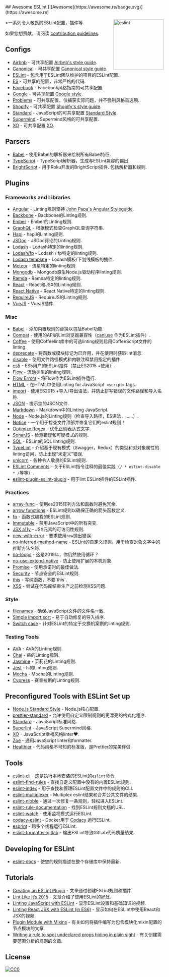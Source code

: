 <div class="github-widget" data-repo="dustinspecker/awesome-eslint"></div>
## Awesome ESLint [![Awesome](https://awesome.re/badge.svg)](https://awesome.re)

[<img src="http://eslint.org/img/logo.svg" width="160" align="right" alt="eslint">](http://eslint.org)

&gt;一系列令人敬畏的ESLint配置，插件等.

如果您想贡献，请阅读 [contribution guidelines](https://github.com/dustinspecker/awesome-eslint/blob/master/contributing.md).



## Configs

- [Airbnb](https://github.com/airbnb/javascript/tree/master/packages/eslint-config-airbnb) - 可共享配置 [Airbnb's style guide](https://github.com/airbnb/javascript).
- [Canonical](https://github.com/gajus/eslint-config-canonical) - 可共享配置 [Canonical style guide](https://github.com/gajus/canonical).
- [ESLint](https://github.com/eslint/eslint/tree/master/packages/eslint-config-eslint) - 包含用于ESLint团队维护的项目的ESLint配置.
- [ES](https://github.com/thenativeweb/eslint-config-es) - 可共享的配置，非常严格的代码.
- [Facebook](https://www.npmjs.com/package/eslint-config-fbjs) -  Facebook风格指南的可共享配置.
- [Google](https://github.com/google/eslint-config-google) - 可共享配置 [Google style](http://google.github.io/styleguide/javascriptguide.xml).
- [Problems](https://github.com/RyanZim/eslint-config-problems) - 可共享配置，仅捕获实际问题，并不强制风格首选项.
- [Shopify](https://github.com/Shopify/eslint-plugin-shopify) - 可共享配置 [Shopify's style guide](https://github.com/Shopify/javascript).
- [Standard](https://github.com/feross/eslint-config-standard) -  JavaScript的可共享配置 [Standard Style](https://github.com/feross/standard).
- [Supermind](https://github.com/supermind/eslint-config-supermind) -  Supermind风格的可共享配置.
- [XO](https://github.com/sindresorhus/eslint-config-xo) - 可共享配置 [XO](https://github.com/sindresorhus/xo).

## Parsers

- [Babel](https://github.com/babel/babel-eslint) - 使用Babel的解析器来绘制所有Babel特征.
- [TypeScript](https://github.com/typescript-eslint/typescript-eslint) -  TypeScript解析器，生成与ESLint兼容的输出.
- [BrightScript](https://github.com/RokuRoad/eslint-plugin-roku)   - 用于Roku开发的BrightScript插件.  包括解析器和规则.

## Plugins

### Frameworks and Libraries

- [Angular](https://github.com/Gillespie59/eslint-plugin-angular) -  Linting规则坚持 [John Papa's Angular Styleguide](https://github.com/johnpapa/angular-styleguide).
- [Backbone](https://github.com/ilyavolodin/eslint-plugin-backbone) -  Backbone的Linting规则.
- [Ember](https://github.com/netguru/eslint-plugin-ember) -  Ember的Linting规则.
- [GraphQL](https://github.com/apollostack/eslint-plugin-graphql) - 根据模式检查GraphQL查询字符串.
- [Hapi](https://github.com/continuationlabs/eslint-plugin-hapi) -  hapi的Linting规则.
- [JSDoc](https://github.com/gajus/eslint-plugin-jsdoc) -  JSDoc评论的Linting规则.
- [Lodash](https://github.com/wix/eslint-plugin-lodash) -  Lodash特定的linting规则.
- [Lodash/fp](https://github.com/jfmengels/eslint-plugin-lodash-fp) -  Lodash / fp特定的linting规则.
- [Lodash template](https://github.com/ota-meshi/eslint-plugin-lodash-template) -  Lodash模板/下划线模板的插件.
- [Meteor](https://github.com/dferber90/eslint-plugin-meteor) - 流星特定的linting规则.
- [Mongodb](https://github.com/nfroidure/eslint-plugin-mongodb) -  Mongodb原生Node.js驱动程序linting规则.
- [Ramda](https://github.com/ramda/eslint-plugin-ramda) -  Ramda特定的linting规则.
- [React](https://github.com/yannickcr/eslint-plugin-react) -  React和JSX的Linting规则.
- [React Native](https://github.com/Intellicode/eslint-plugin-react-native) -  React Native特定的linting规则.
- [RequireJS](https://github.com/cvisco/eslint-plugin-requirejs) -  RequireJS的Linting规则.
- [VueJS](https://github.com/vuejs/eslint-plugin-vue) -  VueJS插件.

### Misc

- [Babel](https://github.com/babel/eslint-plugin-babel) - 添加内置规则的替换以包括Babel功能.
- [Compat](https://github.com/amilajack/eslint-plugin-compat) - 使用的API的Lint浏览器兼容性（[caniuse](http://caniuse.com/#search=fetch) 作为ESLint插件）.
- [Coffee](https://github.com/aminland/eslint-plugin-coffee) - 使用Coffeelint库中的可选linting规则启用CoffeeScript文件的linting.
- [deprecate](https://github.com/AlexMost/eslint-plugin-deprecate) - 将函数或模块标记为已弃用，并在使用时获取lint消息.
- [disable](https://github.com/mradionov/eslint-plugin-disable) - 使用文件路径模式和内联注释禁用指定的插件.
- [es5](https://github.com/nkt/eslint-plugin-es5) -  ES5用户的ESLint插件（禁止ES2015 +使用）.
- [Flow](https://github.com/gajus/eslint-plugin-flowtype) - 流动类型的linting规则.
- [Flow Errors](https://github.com/amilajack/eslint-plugin-flowtype-errors) - 将Flow作为ESLint插件运行.
- [HTML](https://github.com/BenoitZugmeyer/eslint-plugin-html) - 在HTML中使用Linting for JavaScript` <script>` tags.
- [import](https://github.com/benmosher/eslint-plugin-import) - 使用ES2015 +导入/导出语法，并防止拼写错误的文件路径和导入名称.
- [JSON](https://github.com/azeemba/eslint-plugin-json) - 提示您的JSON文件.
- [Markdown](https://github.com/eslint/eslint-plugin-markdown) -  Markdown中的Linting JavaScript.
- [Node](https://github.com/mysticatea/eslint-plugin-node) -  Node.js的Linting规则（检查导入路径，ES语法，......）.
- [Notice](https://github.com/nickdeis/eslint-plugin-notice) - 一个用于检查文件顶部并修复它们的eslint规则！
- [Optimize Regex](https://github.com/BrainMaestro/eslint-plugin-optimize-regex) - 优化正则表达式文字.
- [SonarJS](https://github.com/SonarSource/eslint-plugin-sonarjs) - 检测错误和可疑模式的规则.
- [SQL](https://github.com/gajus/eslint-plugin-sql) -  ESLint的SQL linting规则.
- [TypeLint](https://github.com/yarax/typelint) - 介绍基于现有模式（Swagger，Redux）的类型和对对象属性的linting访问，防止出现“未定义”错误.
- [unicorn](https://github.com/sindresorhus/eslint-plugin-unicorn) - 各种令人敬畏的ESLint规则.
- [ESLint Comments](https://github.com/mysticatea/eslint-plugin-eslint-comments) - 关于ESLint指令注释的最佳实践（`/ * eslint-disable * /`等等）.
- [eslint-plugin-eslint-plugin](https://github.com/not-an-aardvark/eslint-plugin-eslint-plugin) - 用于lint ESLint插件的ESLint插件.

### Practices

- [array-func](https://github.com/freaktechnik/eslint-plugin-array-func) - 使用es2015阵列方法和函数时避免冗余.
- [arrow functions](https://github.com/getify/eslint-plugin-proper-arrows) -  ESLint规则以确保正确的箭头函数定义.
- [fp](https://github.com/jfmengels/eslint-plugin-fp) - 函数式编程的ESLint规则.
- [Immutable](https://github.com/jhusain/eslint-plugin-immutable) - 禁用JavaScript中的所有突变.
- [JSX a11y](https://github.com/evcohen/eslint-plugin-jsx-a11y) -  JSX元素的可访问性规则.
- [new-with-error](https://github.com/Trott/eslint-plugin-new-with-error) - 要求使用`new`抛出错误.
- [no-inferred-method-name](https://github.com/johnstonbl01/eslint-no-inferred-method-name) -  ESLint的自定义规则，用于检查对象文字中的推断方法名称.
- [no-loops](https://github.com/buildo/eslint-plugin-no-loops) - 这是2019年，你仍然使用循环？
- [no-use-extend-native](https://github.com/dustinspecker/eslint-plugin-no-use-extend-native) - 防止使用扩展的本机对象.
- [Promise](https://github.com/xjamundx/eslint-plugin-promise) - 使用承诺时的最佳做法.
- [Security](https://github.com/nodesecurity/eslint-plugin-security) - 节点安全的ESLint规则.
- [this](https://github.com/matijs/eslint-plugin-this) - 写纯函数，不要&#39;this`.
- [XSS](https://github.com/Rantanen/eslint-plugin-xss) - 尝试在代码库结束生产之前检测XSS问题.

### Style

- [filenames](https://github.com/selaux/eslint-plugin-filenames) - 确保JavaScript文件的文件名一致.
- [Simple import sort](https://github.com/lydell/eslint-plugin-simple-import-sort) - 易于自动修复的导入排序.
- [Switch case](https://github.com/lukeapage/eslint-plugin-switch-case) - 针对ESLint的特定于交换机案例的linting规则.

### Testing Tools
- [AVA](https://github.com/sindresorhus/eslint-plugin-ava) -  AVA的Linting规则.
- [Chai](https://github.com/turbo87/eslint-plugin-chai-expect) - 柴的Linting规则.
- [Jasmine](https://github.com/tlvince/eslint-plugin-jasmine) - 茉莉花的Linting规则.
- [Jest](https://github.com/jest-community/eslint-plugin-jest) -  Is的Linting规则.
- [Mocha](https://github.com/lo1tuma/eslint-plugin-mocha) -  Mocha的Linting规则.
- [Cypress](https://github.com/cypress-io/eslint-plugin-cypress) - 赛普拉斯的Linting规则.

## Preconfigured Tools with ESLint Set up

- [Node.js Standard Style](https://github.com/geek/node-style) -  Node.js核心配置.
- [prettier-standard](https://github.com/sheerun/prettier-standard) - 允许使用自定义限制规则的更漂亮的格式化程序.
- [Standard](https://github.com/feross/standard) -  JavaScript标准风格.
- [Superlint](https://github.com/supermind/superlint) -  JavaScript Supermind风格.
- [XO](https://github.com/sindresorhus/xo) -  JavaScript幸福风格linter❤️.
- [Zoe](https://github.com/jorgegonzalez/zoe) - 通用JavaScript linter和formatter.
- [Healthier](https://github.com/KidkArolis/healthier) - 代码风格不可知的标准版，是Prettier的完美伴侣.

## Tools

- [eslint-cli](https://github.com/eslint/eslint-cli) - 这是执行本地安装的ESLint的`eslint`命令.
- [eslint-find-rules](https://github.com/sarbbottam/eslint-find-rules) - 查找自定义配置中没有的内置ESLint规则.
- [eslint-index](https://github.com/wagerfield/eslint-index) - 用于查找和管理ESLint配置文件中的规则的CLI.
- [eslint-multiplexer](https://github.com/pimlie/eslint-multiplexer) -  Multiplex eslint结果和合并公共文件的结果.
- [eslint-nibble](https://github.com/IanVS/eslint-nibble) - 通过一次修复一条规则，轻松进入ESLint.
- [eslint-rule-documentation](https://github.com/jfmengels/eslint-rule-documentation) - 找到ESLint规则文档的URL.
- [eslint-watch](https://github.com/rizowski/eslint-watch) - 使用监视模式运行ESLint.
- [codacy-eslint](https://github.com/codacy/codacy-eslint) -  Docker用于 [Codacy](https://www.codacy.com) 运行ESLint.
- [esprint](https://github.com/pinterest/esprint) - 跨多个线程运行ESLint.
- [eslint-formatter-gitlab](https://gitlab.com/remcohaszing/eslint-formatter-gitlab) - 输出ESLint导致GitLab代码质量结果.

## Developing for ESLint

- [eslint-docs](https://github.com/j-f1/eslint-docs) - 使您的规则描述在整个存储库中保持最新.

## Tutorials

- [Creating an ESLint Plugin](https://medium.com/tumblbug-engineering/creating-an-eslint-plugin-87f1cb42767f) - 文章通过创建ESLint规则和插件.
- [Lint Like It’s 2015](https://medium.com/@dan_abramov/lint-like-it-s-2015-6987d44c5b48#.5p3yk0b03) - 文章介绍了使用ESLint的好处.
- [Linting JavaScript with ESLint](https://egghead.io/lessons/javascript-linting-javascript-with-eslint) - 显示ESLint设置和基础知识的视频.
- [Linting React JSX with ESLint (in ES6)](https://egghead.io/lessons/react-linting-react-jsx-with-eslint-in-es6) - 显示如何在ESLint中使用React和JSX的视频.
- [Plugin Module with Mixins](https://chrysanthium.com/eslint-integration) - 有关如何将插件编写为包含模块化mixin配置的节点模块的文章.
- [Writing a rule to spot undeclared props hiding in plain sight](http://blog.cowchimp.com/writing-a-custom-eslint-rule-to-spot-undeclared-props/) - 有关创建需要范围分析的规则的文章.

## License

[![CC0](http://mirrors.creativecommons.org/presskit/buttons/88x31/svg/cc-zero.svg)](https://creativecommons.org/publicdomain/zero/1.0/)
